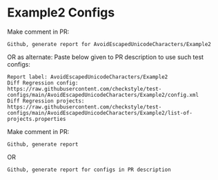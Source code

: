 # Example2 Configs
Make comment in PR:
```
Github, generate report for AvoidEscapedUnicodeCharacters/Example2
```
OR as alternate:
Paste below given to PR description to use such test configs:
```
Report label: AvoidEscapedUnicodeCharacters/Example2
Diff Regression config: https://raw.githubusercontent.com/checkstyle/test-configs/main/AvoidEscapedUnicodeCharacters/Example2/config.xml
Diff Regression projects: https://raw.githubusercontent.com/checkstyle/test-configs/main/AvoidEscapedUnicodeCharacters/Example2/list-of-projects.properties
```
Make comment in PR:
```
Github, generate report
```
OR
```
Github, generate report for configs in PR description
```
